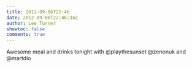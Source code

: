 ```yaml
---
title: 2012-09-06T22-46
date: 2012-09-06T22:46:34Z
author: Lee Turner
showtoc: false
comments: true
---
```


Awesome meal and drinks tonight with @playthesunset @zenonuk and @martdio

